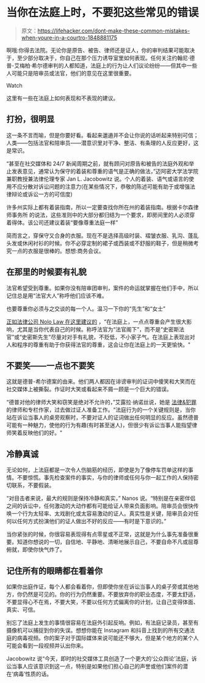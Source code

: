 # 当你在法庭上时，不要犯这些常见的错误

> 原文：<https://lifehacker.com/dont-make-these-common-mistakes-when-youre-in-a-courtro-1848881175>

啊哦:你得去法院。无论你是原告、被告、律师还是证人，你的审判结果可能取决于，至少部分取决于，你自己在那个压力诱导室里如何表现。任何关注约翰尼·德普-艾梅柏·希尔德审判的人都知道，法庭上的行为让人们议论纷纷——但其中一些人可能只是陪审员或法官，他们的意见在这里很重要。

Watch

这里有一些在法庭上如何表现和不表现的建议。

## **打扮，很明显**

这一条不言而喻，但是你要好看。看起来邋遢并不会让你说的话听起来特别可信；人类——包括法官和陪审员——潜意识里对干净、整洁、有条理的人反应更好，这是常识。

“甚至在社交媒体和 24/7 新闻周期之前，就有顾问对原告和被告的法庭外观和举止发表意见，通常认为保守的着装和尊重的语气是正确的做法，”迈阿密大学法学院兼职教授兼法律伦理专家 Jan L. Jacobowitz 说。个人的着装、语气或语言的使用不应分散对诉讼问题的注意力(在某些情况下，恭敬的陈述可能有助于或增强法律辩论或诉讼一方的可信度)

许多州实际上都有着装指南，所以一定要查找你所在州的着装指南。根据卡尔森律师事务所 的说法，这些准则中的大部分都归结为一个要求，即房间里的人必须穿着得体。该公司还建议着装“要像尊重法庭一样”

简而言之，穿保守又合身的衣服。现在不是选择高级时装、褶皱衣服、乳沟、蓬乱头发或休闲衬衫的时候。你不必穿定制的裙子或西装或不舒服的鞋子，但是稍微考究一点的衣服是很棒的。想想:商务会议。

## **在那里的时候要有礼貌**

法官希望受到尊重。如果你没有陪审团审判，案件的命运就掌握在他们手中，所以记住总是用“法官大人”称呼他们应该不难。

也要尊重你必须与之交谈的每一个人。温习一下你的“先生”和“女士”

[正如法律公司 Nolo Law 在这里建议的](https://www.nolo.com/legal-encyclopedia/tips-success-courtroom-29462.html) ，“在法庭上，一点点尊重会产生很大影响，尤其是当你代表自己的时候。称呼法官为“法官阁下”，而不是“史密斯法官”或“史密斯先生”尽量对对手有礼貌，不贬低，不小家子气。在法庭上表现出对人和程序的尊重有助于你获得法官的尊重，这会让你在法庭上的一天更愉快。"

## 不要笑——一点也不要笑

这就是德普-希尔德案的由来。他们两人都因在诽谤审判的证词中傻笑和大笑而在社交媒体上被撕裂。作证时大笑或看起来不屑一顾是一个巨大的错误。

“德普对他的律师大笑和窃笑是绝对不允许的，”艾露拉·纳诺丝说，她是 [法律&犯罪](https://lawandcrime.com/author/elura/) 的律师和专栏作家，过去做过证人准备工作。“法庭行为的一个关键规则是，当你站在诉讼当事人的桌旁观察时，不要对证人的证词做出任何明显的反应。虽然德普可能有一种魅力，使他的行为有趣(有时甚至迷人)，但很少有诉讼当事人能指望律师笑着反映他们的好。"

## **冷静真诚**

无论如何，上法庭都是一次令人伤脑筋的经历，即使是为了像停车罚单这样的事情。不要惊慌。事先检查案件的事实，与你的律师或任何与你一起工作的人保持密切联系，不要假装。

“对目击者来说，最大的规则是保持冷静和真实，” Nanos 说。“特别是在亲密伴侣之间的诉讼中，任何激动的大动作都有可能给证人带来负面影响。陪审员会很快传唤一个行为太轻率、太戏剧化或太容易激动的证人。真实性是关键，陪审员会对任何以任何方式扮演他们的证人做出不好的反应——有时是下意识的。”

当你紧张的时候，你很容易表现得有点零星或不正常，这就是为什么事先准备很重要。知道你想说的一切，自信地、平静地、清晰地展示自己，不要自命不凡或屈尊俯就，即使你快气炸了。

## **记住所有的眼睛都在看着你**

如果你出庭作证，每个人都会看着你，但即使你坐在诉讼当事人的桌子旁或其他地方，你仍然是可见的。你的行为仍然重要。不要放弃你的职业态度，不要太舒适，不要显得心不在焉，不要大笑，不要以任何方式偏离你的计划，让自己变得体面、真实、可信。

别忘了法庭上发生的事情很容易在法庭外引起反响。例如，有法庭记录员，甚至有摄像机可以捕捉到你的失误。想想你能在 Instagram 和抖音上找到的所有交通法庭的病毒视频。你的案子对于国际媒体来说可能还不够大，但是某个地方的某个人可能会看到一段视频并认出你来。

Jacobowitz 说“今天，即时的社交媒体工具创造了一个更大的‘公众舆论’法庭，诉讼当事人应该意识到这一点，特别是如果他们担心自己的声誉或他们案件的潜在‘病毒’性质的话。
